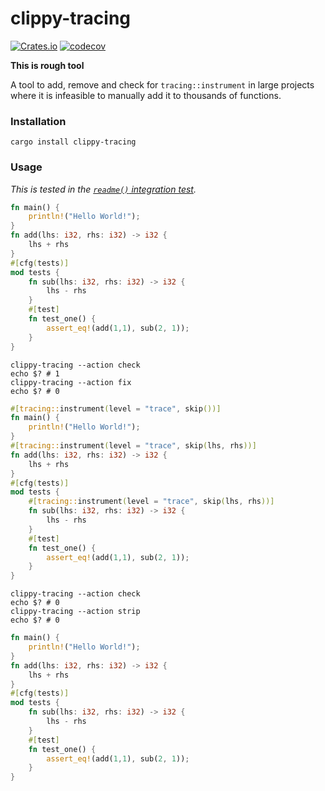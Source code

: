 # clippy-tracing

[![Crates.io](https://img.shields.io/crates/v/clippy-tracing)](https://crates.io/crates/clippy-tracing)
[![codecov](https://codecov.io/gh/JonathanWoollett-Light/clippy-tracing/branch/master/graph/badge.svg?token=II1xtnbCDX)](https://codecov.io/gh/JonathanWoollett-Light/clippy-tracing)

**This is rough tool**

A tool to add, remove and check for `tracing::instrument` in large projects where it is infeasible to manually add it to thousands of functions.

### Installation

```
cargo install clippy-tracing
```

### Usage


*This is tested in the [`readme()` integration test](clippy-tracing/tests/integration_tests.rs#L98-L176).*

```rust
fn main() {
    println!("Hello World!");
}
fn add(lhs: i32, rhs: i32) -> i32 {
    lhs + rhs
}
#[cfg(tests)]
mod tests {
    fn sub(lhs: i32, rhs: i32) -> i32 {
        lhs - rhs
    }
    #[test]
    fn test_one() {
        assert_eq!(add(1,1), sub(2, 1));
    }
}
```

```
clippy-tracing --action check
echo $? # 1
clippy-tracing --action fix
echo $? # 0
```

```rust
#[tracing::instrument(level = "trace", skip())]
fn main() {
    println!("Hello World!");
}
#[tracing::instrument(level = "trace", skip(lhs, rhs))]
fn add(lhs: i32, rhs: i32) -> i32 {
    lhs + rhs
}
#[cfg(tests)]
mod tests {
    #[tracing::instrument(level = "trace", skip(lhs, rhs))]
    fn sub(lhs: i32, rhs: i32) -> i32 {
        lhs - rhs
    }
    #[test]
    fn test_one() {
        assert_eq!(add(1,1), sub(2, 1));
    }
}
```

```
clippy-tracing --action check
echo $? # 0
clippy-tracing --action strip
echo $? # 0
```

```rust
fn main() {
    println!("Hello World!");
}
fn add(lhs: i32, rhs: i32) -> i32 {
    lhs + rhs
}
#[cfg(tests)]
mod tests {
    fn sub(lhs: i32, rhs: i32) -> i32 {
        lhs - rhs
    }
    #[test]
    fn test_one() {
        assert_eq!(add(1,1), sub(2, 1));
    }
}
```